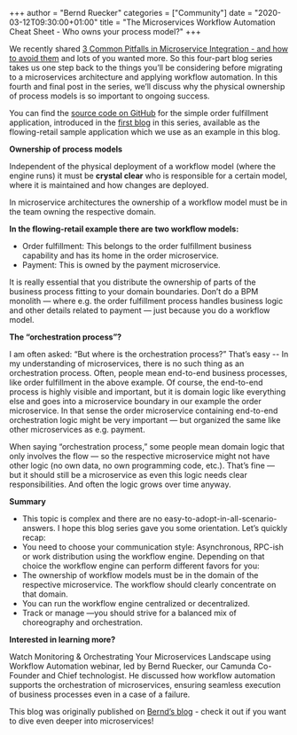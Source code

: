 +++
author = "Bernd Ruecker"
categories = ["Community"]
date = "2020-03-12T09:30:00+01:00"
title = "The Microservices Workflow Automation Cheat Sheet - Who owns your process model?"
+++

We recently shared [3 Common Pitfalls in Microservice Integration - and how to avoid them](https://camunda.com/learn/whitepapers/3-common-pitfalls/) and lots of you wanted more. So this four-part blog series takes us one step back to the things you’ll be considering before migrating to a microservices architecture and applying workflow automation. In this fourth and final post in the series, we’ll discuss why the physical ownership of process models is so important to ongoing success.

<!--more-->

You can find the [source code on GitHub](https://github.com/berndruecker/flowing-retail) for the simple order fulfillment application, introduced in the [first blog](https://blog.camunda.com/post/2020/02/the-microservices-workflow-automation-cheat-sheet/) in this series, available as the flowing-retail sample application which we use as an example in this blog.

__Ownership of process models__

Independent of the physical deployment of a workflow model (where the engine runs) it must be __crystal clear__ who is responsible for a certain model, where it is maintained and how changes are deployed.

In microservice architectures the ownership of a workflow model must be in the team owning the respective domain.

__In the flowing-retail example there are two workflow models:__

- Order fulfillment: This belongs to the order fulfillment business capability and has its home in the order microservice.
- Payment: This is owned by the payment microservice.

It is really essential that you distribute the ownership of parts of the business process fitting to your domain boundaries. Don’t do a BPM monolith — where e.g. the order fulfillment process handles business logic and other details related to payment — just because you do a workflow model.

__The “orchestration process”?__

I am often asked: “But where is the orchestration process?”
That’s easy -- In my understanding of microservices, there is no such thing as an orchestration process. Often, people mean end-to-end business processes, like order fulfillment in the above example. Of course, the end-to-end process is highly visible and important, but it is domain logic like everything else and goes into a microservice boundary in our example the order microservice. In that sense the order microservice containing end-to-end orchestration logic might be very important — but organized the same like other microservices as e.g. payment.

When saying “orchestration process,” some people mean domain logic that only involves the flow — so the respective microservice might not have other logic (no own data, no own programming code, etc.). That’s fine — but it should still be a microservice as even this logic needs clear responsibilities. And often the logic grows over time anyway.

__Summary__

- This topic is complex and there are no easy-to-adopt-in-all-scenario-answers. I hope this blog series gave you some orientation. Let’s quickly recap:
- You need to choose your communication style: Asynchronous, RPC-ish or work distribution using the workflow engine. Depending on that choice the workflow engine can perform different favors for you:
- The ownership of workflow models must be in the domain of the respective microservice. The workflow should clearly concentrate on that domain.
- You can run the workflow engine centralized or decentralized.
- Track or manage —you should strive for a balanced mix of choreography and orchestration.

__Interested in learning more?__

Watch Monitoring & Orchestrating Your Microservices Landscape using Workflow Automation webinar, led by Bernd Ruecker, our Camunda Co-Founder and Chief technologist. He discussed how workflow automation supports the orchestration of microservices, ensuring seamless execution of business processes even in a case of a failure.

This blog was originally published on [Bernd’s blog](https://blog.bernd-ruecker.com/the-microservice-workflow-automation-cheat-sheet-fc0a80dc25aa)  - check it out if you want to dive even deeper into microservices!
